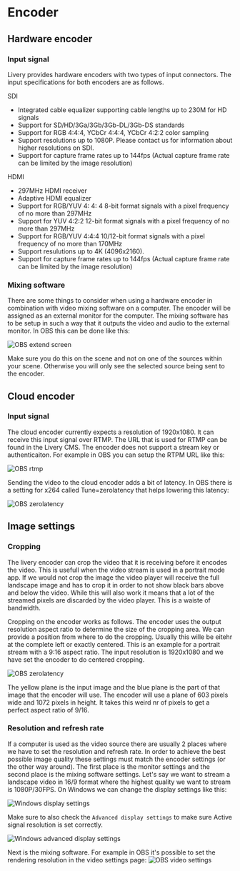 # Encoder

## Hardware encoder

### Input signal

Livery provides hardware encoders with two types of input connectors.
The input specifications for both encoders are as follows.

SDI

- Integrated cable equalizer supporting cable lengths up to 230M for HD signals
- Support for SD/HD/3Ga/3Gb/3Gb-DL/3Gb-DS standards
- Support for RGB 4:4:4, YCbCr 4:4:4, YCbCr 4:2:2 color sampling
- Support resolutions up to 1080P. Please contact us for information about higher resolutions on SDI.
- Support for capture frame rates up to 144fps (Actual capture frame rate can be limited by the image resolution)

HDMI

- 297MHz HDMI receiver
- Adaptive HDMI equalizer
- Support for RGB/YUV 4: 4: 4 8-bit format signals with a pixel frequency of no more than 297MHz
- Support for YUV 4:2:2 12-bit format signals with a pixel frequency of no more than 297MHz
- Support for RGB/YUV 4:4:4 10/12-bit format signals with a pixel frequency of no more than 170MHz
- Support resulutions up to 4K (4096x2160).
- Support for capture frame rates up to 144fps (Actual capture frame rate can be limited by the image resolution)

### Mixing software

There are some things to consider when using a hardware encoder in combination with video mixing software on a computer. The encoder will be assigned as an external monitor for the computer. The mixing software has to be setup in such a way that it outputs the video and audio to the external monitor. In OBS this can be done like this:

![OBS extend screen](encoder/obs-extend-screen.png)

Make sure you do this on the scene and not on one of the sources within your scene. Otherwise you will only see the selected source being sent to the encoder.

## Cloud encoder

### Input signal

The cloud encoder currently expects a resolution of 1920x1080. It can receive this input signal over RTMP. The URL that is used for RTMP can be found in the Livery CMS. The encoder does not support a stream key or authenticaiton. For example in OBS you can setup the RTPM URL like this:

![OBS rtmp](encoder/obs-rtmp.png)

Sending the video to the cloud encoder adds a bit of latency. In OBS there is a setting for x264 called Tune=zerolatency that helps lowering this latency:

![OBS zerolatency](encoder/obs-zerolatency.png)

## Image settings

### Cropping

The livery encoder can crop the video that it is receiving before it encodes the video. This is usefull when the video stream is used in a portrait mode app. If we would not crop the image the video player will receive the full landscape image and has to crop it in order to not show black bars above and below the video. While this will also work it means that a lot of the streamed pixels are discarded by the video player. This is a waiste of bandwidth.

Cropping on the encoder works as follows. The encoder uses the output resolution aspect ratio to determine the size of the cropping area. We can provide a position from where to do the cropping. Usually this wille be eitehr at the complete left or exactly centered. This is an example for a portrait stream with a 9:16 aspect ratio. The input resolution is 1920x1080 and we have set the encoder to do centered cropping.

![OBS zerolatency](encoder/cropping.png)

The yellow plane is the input image and the blue plane is the part of that image that the encoder will use. The encoder will use a plane of 603 pixels wide and 1072 pixels in height. It takes this weird nr of pixels to get a perfect aspect ratio of 9/16.

### Resolution and refresh rate

If a computer is used as the video source there are usually 2 places where we have to set the resolution and refresh rate. In order to achieve the best possible image quality these settings must match the encoder settings (or the other way around). The first place is the monitor settings and the second place is the mixing software settings. Let's say we want to stream a landscape video in 16/9 format where the highest quality we want to stream is 1080P/30FPS. On Windows we can change the display settings like this:

![Windows display settings](encoder/windows-display-settings-1.png)

Make sure to also check the `Advanced display settings` to make sure Active signal resolution is set correctly.

![Windows advanced display settings](encoder/windows-display-settings-2.png)

Next is the mixing software. For example in OBS it's possible to set the rendering resolution in the video settings page:
![OBS video settings](encoder/obs-video-settings.png)
